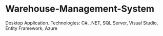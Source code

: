 # Warehouse-Management-System
Desktop Application. Technologies: C#, .NET, SQL Server, Visual Studio, Entity Framework, Azure
